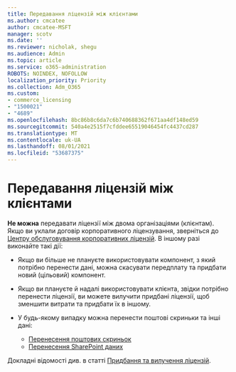 ```yaml
---
title: Передавання ліцензій між клієнтами
ms.author: cmcatee
author: cmcatee-MSFT
manager: scotv
ms.date: ''
ms.reviewer: nicholak, shegu
ms.audience: Admin
ms.topic: article
ms.service: o365-administration
ROBOTS: NOINDEX, NOFOLLOW
localization_priority: Priority
ms.collection: Adm_O365
ms.custom:
- commerce_licensing
- "1500021"
- "4689"
ms.openlocfilehash: 8bc86b8c6da7c6b740688362f671aa4df148ed59
ms.sourcegitcommit: 540a4e2515f7cfddee65519046454fc4437cd287
ms.translationtype: MT
ms.contentlocale: uk-UA
ms.lasthandoff: 08/01/2021
ms.locfileid: "53687375"
---
```

# <a name="transfer-licenses-between-tenants"></a>Передавання ліцензій між клієнтами

**Не можна** передавати ліцензії між двома організаціями (клієнтам). Якщо ви уклали договір корпоративного ліцензування, зверніться до [Центру обслуговування корпоративних ліцензій](https://support.microsoft.com/help/4471406/how-to-contact-the-microsoft-volume-licensing-service-center). В іншому разі виконайте такі дії:

- Якщо ви більше не плануєте використовувати компонент, з який потрібно перенести [](https://admin.microsoft.com/Adminportal/Home?source=applauncher#/subscriptions) дані, можна скасувати передплату та придбати новий [](https://www.microsoft.com/microsoft-365/business/compare-all-microsoft-365-business-products?rtc=2&activetab=tab:primaryr2) (цільовий) компонент.
- Якщо ви плануєте й надалі використовувати клієнта, звідки потрібно перенести ліцензії, ви можете вилучити придбані ліцензії, щоб зменшити витрати та придбати їх в іншому. [](/microsoft-365/commerce/licenses/buy-licenses#buy-or-remove-licenses-for-your-business-subscription)
- У будь-якому випадку можна перенести поштові скриньки та інші дані:

    - [Перенесення поштових скриньок](/Exchange/mailbox-migration/migrate-mailboxes-across-tenants)
    - [Перенесення SharePoint даних](https://aka.ms/modernSpoAdminCenter/CloudContentMigrations)

Докладні відомості див. в статті [Придбання та вилучення ліцензій](/microsoft-365/commerce/licenses/buy-licenses).